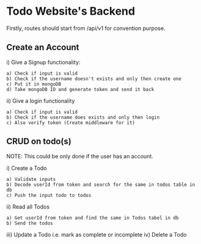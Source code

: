 # Todo Website's Backend

Firstly, routes should start from /api/v1 for convention purpose.

## Create an Account

i) Give a Signup functionality:

    a) Check if input is valid
    b) Check if the username doesn't exists and only then create one
    c) Put it in mongoDB
    d) Take mongoDB ID and generate token and send it back

ii) Give a login functionality

    a) Check if input is valid
    b) Check if the username does exists and only then login
    c) Also verify token (Create middleware for it)

## CRUD on todo(s)

NOTE: This could be only done if the user has an account.

i) Create a Todo

    a) Validate inputs
    b) Decode userId from token and search for the same in todos table in db
    c) Push the input todo to todos

ii) Read all Todos

    a) Get userId from token and find the same in Todos tabel in db
    b) Send the todos

iii) Update a Todo i.e. mark as complete or incomplete
iv) Delete a Todo
